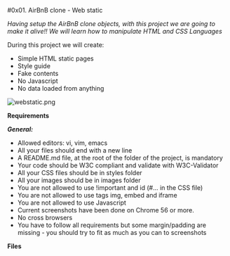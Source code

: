 #0x01. AirBnB clone - Web static


*Having setup the AirBnB clone objects, with this project we are going to make it alive!!
We will learn how to manipulate HTML and CSS Languages*

During this project we will create:

 - Simple HTML static pages
 - Style guide
 - Fake contents
 - No Javascript
 - No data loaded from anything
 
![webstatic.png](/home/strongestavenger/Pictures/webstatic.png)

**Requirements**

***General:***
- Allowed editors: vi, vim, emacs
- All your files should end with a new line
- A README.md file, at the root of the folder of the project, is mandatory
- Your code should be W3C compliant and validate with W3C-Validator
- All your CSS files should be in styles folder
- All your images should be in images folder
- You are not allowed to use !important and id (#... in the CSS file)
- You are not allowed to use tags img, embed and iframe
- You are not allowed to use Javascript
- Current screenshots have been done on Chrome 56 or more.
- No cross browsers
- You have to follow all requirements but some margin/padding are missing - you should try to fit as much as you can to screenshots

**Files**


